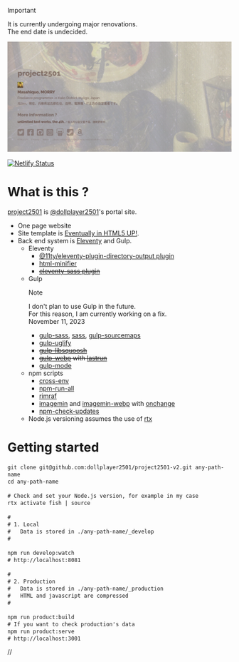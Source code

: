 > [!IMPORTANT]  
> It is currently undergoing major renovations.  
> The end date is undecided.


<img src="./screenshot.png" width="600">

[![Netlify Status](https://api.netlify.com/api/v1/badges/e2de09f6-ec8b-4651-9e19-8ee7835cd8d2/deploy-status)](https://app.netlify.com/sites/incandescent-marshmallow-75dd0d/deploys)


# What is this ?


[project2501](https://project2501.netlify.app) is [@dollplayer2501](https://github.com/dollplayer2501)'s portal site.

- One page website
- Site template is [Eventually in HTML5 UP!](https://html5up.net/eventually).
- Back end system is [Eleventy](https://www.11ty.dev/) and Gulp.
    - Eleventy
        - [@11ty/eleventy-plugin-directory-output plugin](https://www.npmjs.com/package/@11ty/eleventy-plugin-directory-output)
        - [html-minifier](https://www.npmjs.com/package/html-minifier)
        - ~~[eleventy-sass plugin](https://www.npmjs.com/package/eleventy-sass)~~
    - Gulp  
        > [!NOTE]  
        > I don't plan to use Gulp in the future.  
        > For this reason, I am currently working on a fix.  
        > November 11, 2023
        - [gulp-sass](https://www.npmjs.com/package/gulp-sass), [sass](https://www.npmjs.com/package/sass), [gulp-sourcemaps](https://www.npmjs.com/package/gulp-sourcemaps)
        - [gulp-uglify](https://www.npmjs.com/package/gulp-uglify)
        - ~~[gulp-libsquoosh](https://www.npmjs.com/package/gulp-libsquoosh)~~
        - ~~[gulp-webp](https://www.npmjs.com/package/gulp-webp) with [lastrun](https://gulpjs.com/docs/en/api/lastrun/)~~
        - [gulp-mode](https://www.npmjs.com/package/gulp-mode)
    - npm scripts
        - [cross-env](https://www.npmjs.com/package/cross-env)
        - [npm-run-all](https://www.npmjs.com/package/npm-run-all)
        - [rimraf](https://www.npmjs.com/package/rimraf)
        - [imagemin](https://www.npmjs.com/package/imagemin) and [imagemin-webp](https://www.npmjs.com/package/imagemin-webp) with [onchange](https://www.npmjs.com/package/onchange)
        - [npm-check-updates](https://www.npmjs.com/package/npm-check-updates)
    - Node.js versioning assumes the use of [rtx](https://github.com/jdxcode/rtx)


# Getting started


    git clone git@github.com:dollplayer2501/project2501-v2.git any-path-name
    cd any-path-name

    # Check and set your Node.js version, for example in my case
    rtx activate fish | source

    #
    # 1. Local
    #   Data is stored in ./any-path-name/_develop
    #

    npm run develop:watch
    # http://localhost:8081

    #
    # 2. Production
    #   Data is stored in ./any-path-name/_production
    #   HTML and javascript are compressed
    #

    npm run product:build
    # If you want to check production's data
    npm run product:serve
    # http://localhost:3001


//
